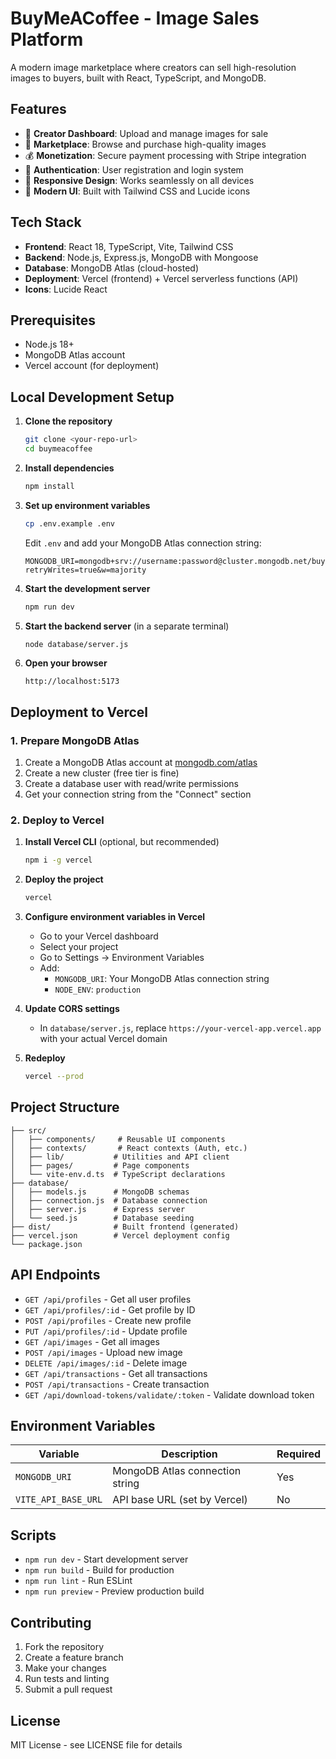 # BuyMeACoffee - Image Sales Platform

A modern image marketplace where creators can sell high-resolution images to buyers, built with React, TypeScript, and MongoDB.

## Features

- 🎨 **Creator Dashboard**: Upload and manage images for sale
- 🛒 **Marketplace**: Browse and purchase high-quality images
- 💰 **Monetization**: Secure payment processing with Stripe integration
- 🔐 **Authentication**: User registration and login system
- 📱 **Responsive Design**: Works seamlessly on all devices
- 🌙 **Modern UI**: Built with Tailwind CSS and Lucide icons

## Tech Stack

- **Frontend**: React 18, TypeScript, Vite, Tailwind CSS
- **Backend**: Node.js, Express.js, MongoDB with Mongoose
- **Database**: MongoDB Atlas (cloud-hosted)
- **Deployment**: Vercel (frontend) + Vercel serverless functions (API)
- **Icons**: Lucide React

## Prerequisites

- Node.js 18+
- MongoDB Atlas account
- Vercel account (for deployment)

## Local Development Setup

1. **Clone the repository**
   ```bash
   git clone <your-repo-url>
   cd buymeacoffee
   ```

2. **Install dependencies**
   ```bash
   npm install
   ```

3. **Set up environment variables**
   ```bash
   cp .env.example .env
   ```

   Edit `.env` and add your MongoDB Atlas connection string:
   ```
   MONGODB_URI=mongodb+srv://username:password@cluster.mongodb.net/buymeacoffee?retryWrites=true&w=majority
   ```

4. **Start the development server**
   ```bash
   npm run dev
   ```

5. **Start the backend server** (in a separate terminal)
   ```bash
   node database/server.js
   ```

6. **Open your browser**
   ```
   http://localhost:5173
   ```

## Deployment to Vercel

### 1. Prepare MongoDB Atlas

1. Create a MongoDB Atlas account at [mongodb.com/atlas](https://mongodb.com/atlas)
2. Create a new cluster (free tier is fine)
3. Create a database user with read/write permissions
4. Get your connection string from the "Connect" section

### 2. Deploy to Vercel

1. **Install Vercel CLI** (optional, but recommended)
   ```bash
   npm i -g vercel
   ```

2. **Deploy the project**
   ```bash
   vercel
   ```

3. **Configure environment variables in Vercel**
   - Go to your Vercel dashboard
   - Select your project
   - Go to Settings → Environment Variables
   - Add:
     - `MONGODB_URI`: Your MongoDB Atlas connection string
     - `NODE_ENV`: `production`

4. **Update CORS settings**
   - In `database/server.js`, replace `https://your-vercel-app.vercel.app` with your actual Vercel domain

5. **Redeploy**
   ```bash
   vercel --prod
   ```

## Project Structure

```
├── src/
│   ├── components/     # Reusable UI components
│   ├── contexts/       # React contexts (Auth, etc.)
│   ├── lib/           # Utilities and API client
│   ├── pages/         # Page components
│   └── vite-env.d.ts  # TypeScript declarations
├── database/
│   ├── models.js      # MongoDB schemas
│   ├── connection.js  # Database connection
│   ├── server.js      # Express server
│   └── seed.js        # Database seeding
├── dist/              # Built frontend (generated)
├── vercel.json        # Vercel deployment config
└── package.json
```

## API Endpoints

- `GET /api/profiles` - Get all user profiles
- `GET /api/profiles/:id` - Get profile by ID
- `POST /api/profiles` - Create new profile
- `PUT /api/profiles/:id` - Update profile
- `GET /api/images` - Get all images
- `POST /api/images` - Upload new image
- `DELETE /api/images/:id` - Delete image
- `GET /api/transactions` - Get all transactions
- `POST /api/transactions` - Create transaction
- `GET /api/download-tokens/validate/:token` - Validate download token

## Environment Variables

| Variable | Description | Required |
|----------|-------------|----------|
| `MONGODB_URI` | MongoDB Atlas connection string | Yes |
| `VITE_API_BASE_URL` | API base URL (set by Vercel) | No |

## Scripts

- `npm run dev` - Start development server
- `npm run build` - Build for production
- `npm run lint` - Run ESLint
- `npm run preview` - Preview production build

## Contributing

1. Fork the repository
2. Create a feature branch
3. Make your changes
4. Run tests and linting
5. Submit a pull request

## License

MIT License - see LICENSE file for details
